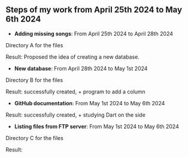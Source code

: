 ## Steps of my work from April 25th 2024 to May 6th 2024 ##

- **Adding missing songs**: From April 25th 2024 to April 28th 2024

Directory A for the files

Result: Proposed the idea of creating a new database.

- **New database**: From April 28th 2024 to May 1st 2024

Directory B for the files

Result: successfully created, + program to add a column

- **GitHub documentation**: From May 1st 2024 to May 6th 2024

 Result: successfully created, + studying Dart on the side

 - **Listing files from FTP server**: From May 1st 2024 to May 6th 2024

Directory C for the files

 Result: 
